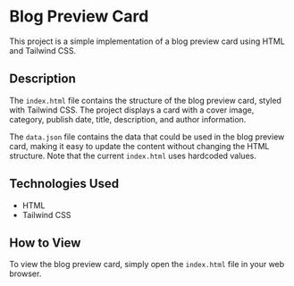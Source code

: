 # Blog Preview Card

This project is a simple implementation of a blog preview card using HTML and Tailwind CSS.

## Description

The `index.html` file contains the structure of the blog preview card, styled with Tailwind CSS. The project displays a card with a cover image, category, publish date, title, description, and author information.

The `data.json` file contains the data that could be used in the blog preview card, making it easy to update the content without changing the HTML structure. Note that the current `index.html` uses hardcoded values.

## Technologies Used

- HTML
- Tailwind CSS

## How to View

To view the blog preview card, simply open the `index.html` file in your web browser.
